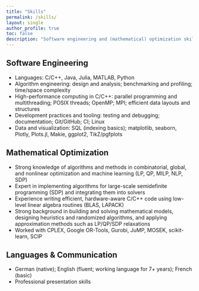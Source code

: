 ```yaml
---
title: "Skills"
permalink: /skills/
layout: single
author_profile: true
toc: false
description: "Software engineering and (mathematical) optimization skills."
---
```


## Software Engineering
- Languages: C/C++, Java, Julia, MATLAB, Python
- Algorithm engineering: design and analysis; benchmarking and profiling; time/space complexity
- High-performance computing in C/C++: parallel programming and multithreading; POSIX threads; OpenMP; MPI; efficient data layouts and structures
- Development practices and tooling: testing and debugging; documentation; Git/GitHub; CI; Linux
- Data and visualization: SQL (indexing basics); matplotlib, seaborn, Plotly, Plots.jl, Makie, ggplot2, TikZ/pgfplots

## Mathematical Optimization
- Strong knowledge of algorithms and methods in combinatorial, global, and nonlinear optimization and machine learning (LP, QP, MILP, NLP, SDP)
- Expert in implementing algorithms for large-scale semidefinite programming (SDP) and integrating them into solvers
- Experience writing efficient, hardware-aware C/C++ code using low-level linear algebra routines (BLAS, LAPACK)
- Strong background in building and solving mathematical models, designing heuristics and randomized algorithms, and applying approximation methods such as LP/QP/SDP relaxations
- Worked with CPLEX, Google OR-Tools, Gurobi, JuMP, MOSEK, scikit-learn, SCIP

## Languages & Communication
- German (native); English (fluent; working language for 7+ years); French (basic)
- Professional presentation skills

